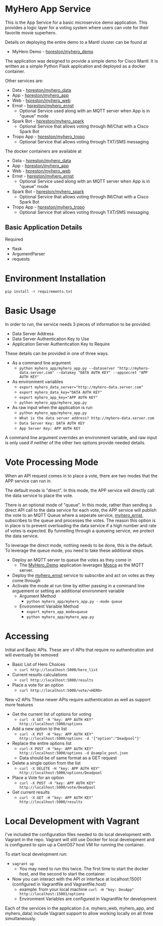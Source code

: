 # MyHero App Service

This is the App Service for a basic microservice demo application.
This provides a logic layer for a voting system where users can vote for their favorite movie superhero.

Details on deploying the entire demo to a Mantl cluster can be found at
* MyHero Demo - [hpreston/myhero_demo](https://github.com/hpreston/myhero_demo)

The application was designed to provide a simple demo for Cisco Mantl.  It is written as a simple Python Flask application and deployed as a docker container.

Other services are:
* Data - [hpreston/myhero_data](https://github.com/hpreston/myhero_data)
* App - [hpreston/myhero_app](https://github.com/hpreston/myhero_app)
* Web - [hpreston/myhero_web](https://github.com/hpreston/myhero_web)
* Ernst - [hpreston/myhero_ernst](https://github.com/hpreston/myhero_ernst)
  * Optional Service used along with an MQTT server when App is in "queue" mode
* Spark Bot - [hpreston/myhero_spark](https://github.com/hpreston/myhero_spark)
  * Optional Service that allows voting through IM/Chat with a Cisco Spark Bot
* Tropo App - [hpreston/myhero_tropo](https://github.com/hpreston/myhero_tropo)
  * Optional Service that allows voting through TXT/SMS messaging


The docker containers are available at
* Data - [hpreston/myhero_data](https://hub.docker.com/r/hpreston/myhero_data)
* App - [hpreston/myhero_app](https://hub.docker.com/r/hpreston/myhero_app)
* Web - [hpreston/myhero_web](https://hub.docker.com/r/hpreston/myhero_web)
* Ernst - [hpreston/myhero_ernst](https://hub.docker.com/r/hpreston/myhero_ernst)
  * Optional Service used along with an MQTT server when App is in "queue" mode
* Spark Bot - [hpreston/myhero_spark](https://hub.docker.com/r/hpreston/myhero_spark)
  * Optional Service that allows voting through IM/Chat with a Cisco Spark Bot
* Tropo App - [hpreston/myhero_tropo](https://hub.docker.com/r/hpreston/myhero_tropo)
  * Optional Service that allows voting through TXT/SMS messaging

## Basic Application Details

Required

* flask
* ArgumentParser
* requests

# Environment Installation

    pip install -r requirements.txt

# Basic Usage

In order to run, the service needs 3 pieces of information to be provided:
* Data Server Address
* Data Server Authentication Key to Use
* Application Server Authentication Key to Require

These details can be provided in one of three ways.
* As a command line argument
  - `python myhero_app/myhero_app.py --dataserver "http://myhero-data.server.com" --datakey "DATA AUTH KEY" --appsecret "APP AUTH KEY" `
* As environment variables
  - `export myhero_data_server="http://myhero-data.server.com"`
  - `export myhero_data_key="DATA AUTH KEY"`
  - `export myhero_app_key="APP AUTH KEY"`
  - `python myhero_app/myhero_app.py`
* As raw input when the application is run
  - `python myhero_app/myhero_app.py`
  - `What is the data server address? http://myhero-data.server.com`
  - `Data Server Key: DATA AUTH KEY`
  - `App Server Key: APP AUTH KEY`

A command line argument overrides an environment variable, and raw input is only used if neither of the other two options provide needed details.

# Vote Processing Mode

When an API request comes in to place a vote, there are two modes that the APP service can run in.

The default mode is "direct".  In this mode, the APP service will directly call the data service to place the vote.

There is an optional mode of "queue".  In this mode, rather than sending a direct API call to the data service for each vote, the APP service will publish the vote to an MQTT Queue where a seperate service, [myhero_ernst](www.github.com/hpreston/myhero_ernst), subscribes to the queue and processes the votes.  The reason this option is in place is to prevent overloading the data service if a high number and rate of votes is expected.  By funnelling through a queueing service, we protect the data service.

To leverage the direct mode, nothing needs to be done, this is the default.  To leverage the queue mode, you need to take these additional steps.

* Deploy an MQTT server to queue the votes as they come in
  * The [MyHero_Demo](www.github.com/hpreston/myhero_demo) application leverages [Mosca](https://hub.docker.com/r/matteocollina/mosca/) as the MQTT server.
* Deploy the  [myhero_ernst](www.github.com/hpreston/myhero_ernst) service to subscribe and act on votes as they come through
* Activate the mode at run time by either passing in a command line arguement or setting an additional environment variable
  * Argument Method
    * `python myhero_app/myhero_app.py --mode queue`
  * Environment Variable Method
    * `export myhero_app_mode=queue`
    * `python myhero_app/myhero_app.py`

# Accessing

Initial and Basic APIs.
These are v1 APIs that require no authentication and will eventually be removed
* Basic List of Hero Choices
  * `curl http://localhost:5000/hero_list`
* Current results calculations
  * `curl http://localhost:5000/results`
* Place a vote for an option
  * `curl http://localhost:5000/vote/<HERO>`

New v2 APIs
These newer APIs require authentication as well as support more features
* Get the current list of options for voting
  * `curl -X GET -H "key: APP AUTH KEY" http://localhost:5000/options`
* Add a new option to the list
  * `curl -X PUT -H "key: APP AUTH KEY" http://localhost:5000/options -d '{"option":"Deadpool"}'`
* Replace the entire options list
  * `curl-X POST -H "key: APP AUTH KEY" http://localhost:5000/options -d @sample_post.json`
  * Data should be of same format as a GET request
* Delete a single option from the list
  * `curl -X DELETE -H "key: APP AUTH KEY" http://localhost:5000/options/Deadpool`
* Place a Vote for an option
  * `curl -X POST -H "key: APP AUTH KEY" http://localhost:5000/vote/Deadpool`
* Get current results
  * `curl -X GET -H "key: APP AUTH KEY" http://localhost:5000/results`

# Local Development with Vagrant

I've included the configuration files needed to do local development with Vagrant in the repo.  Vagrant will still use Docker for local development and is configured to spin up a CentOS7 host VM for running the container.

To start local development run:
* `vagrant up`
  - You may need to run this twice.  The first time to start the docker host, and the second to start the container.
* Now you can interact with the API or interface at localhost:15001 (configured in Vagrantfile and Vagrantfile.host)
  - example:  from your local machine `curl -H "key: DevApp" http://localhost:15001/options`
  - Environment Variables are configured in Vagrantfile for development

Each of the services in the application (i.e. myhero_web, myhero_app, and myhero_data) include Vagrant support to allow working locally on all three simultaneously.
